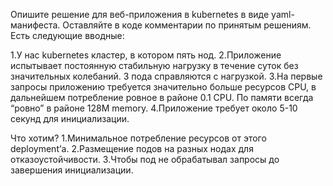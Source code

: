 Опишите решение для веб-приложения в kubernetes в виде yaml-манифеста. Оставляйте в коде комментарии по принятым решениям. Есть следующие вводные:

1.У нас kubernetes кластер, в котором пять нод.
2.Приложение испытывает постоянную стабильную нагрузку в течение суток без значительных колебаний. 3 пода справляются с нагрузкой.
3.На первые запросы приложению требуется значительно больше ресурсов CPU, в дальнейшем потребление ровное в районе 0.1 CPU. По памяти всегда “ровно” в районе 128M memory.
4.Приложение требует около 5-10 секунд для инициализации.

Что хотим?
1.Минимальное потребление ресурсов от этого deployment’а.
2.Размещение подов на разных нодах для отказоустойчивости.
3.Чтобы под не обрабатывал запросы до завершения инициализации.
